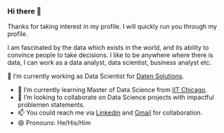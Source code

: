 ### Hi there 👋

Thanks for taking interest in my profile.
I will quickly run you through my profile.

I am fascinated by the data which exists in the world, and its ability to convince people to take decisions.
I like to be anywhere where there is data, I can work as a data analyst, data scientist, business analyst etc. 

🔭 I’m currently working as Data Scientist for [Daten Solutions](https://www.daten-solutions.com/).
- 🌱 I’m currently learning Master of Data Science from [IIT Chicago](https://www.iit.edu/).
- 👯 I’m looking to collaborate on Data Science projects with impactful problemen statements.
- 📫 You could reach me via [Linkedin](https://www.linkedin.com/in/shouvik-sharma19/) and [Gmail](shouvik19@gmail.com) for collaboration.
- 😄 Pronouns: He/His/Him
